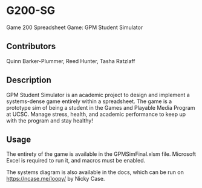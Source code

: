 # G200-SG
Game 200 Spreadsheet Game: GPM Student Simulator

## Contributors

Quinn Barker-Plummer, Reed Hunter, Tasha Ratzlaff

## Description

GPM Student Simulator is an academic project to design and implement a systems-dense game entirely within a spreadsheet. 
The game is a prototype sim of being a student in the Games and Playable Media Program at UCSC. Manage stress, health, and 
academic performance to keep up with the program and stay healthy!

## Usage

The entirety of the game is available in the GPMSimFinal.xlsm file. 
Microsoft Excel is required to run it, and macros must be enabled. 

The systems diagram is also available in the docs, which can be run on https://ncase.me/loopy/ by Nicky Case. 
